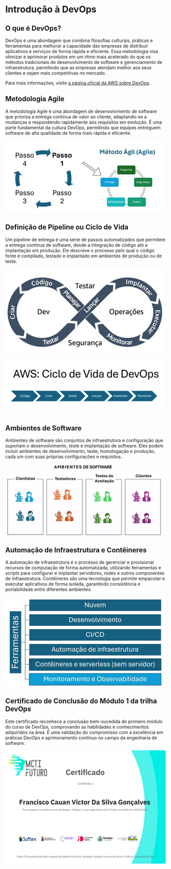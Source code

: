 # Introdução à DevOps

## O que é DevOps?

DevOps é uma abordagem que combina filosofias culturais, práticas e ferramentas para melhorar a capacidade das empresas de distribuir aplicativos e serviços de forma rápida e eficiente. Essa metodologia visa otimizar e aprimorar produtos em um ritmo mais acelerado do que os métodos tradicionais de desenvolvimento de software e gerenciamento de infraestrutura, permitindo que as empresas atendam melhor aos seus clientes e sejam mais competitivas no mercado.

Para mais informações, visite [a página oficial da AWS sobre DevOps](https://aws.amazon.com/pt/devops/what-is-devops/).

## Metodologia Agile

A metodologia Agile é uma abordagem de desenvolvimento de software que prioriza a entrega contínua de valor ao cliente, adaptando-se a mudanças e respondendo rapidamente aos requisitos em evolução. É uma parte fundamental da cultura DevOps, permitindo que equipes entreguem software de alta qualidade de forma mais rápida e eficiente.

![Metodologia Agile](image-2.png)

## Definição de Pipeline ou Ciclo de Vida

Um pipeline de entrega é uma série de passos automatizados que permitem a entrega contínua de software, desde a integração de código até a implantação em produção. Ele descreve o processo pelo qual o código fonte é compilado, testado e implantado em ambientes de produção ou de teste. 

![Pipeline](image-3.png)

![Ciclo de Vida](image-4.png)

## Ambientes de Software

Ambientes de software são conjuntos de infraestrutura e configuração que suportam o desenvolvimento, teste e implantação de software. Eles podem incluir ambientes de desenvolvimento, teste, homologação e produção, cada um com suas próprias configurações e requisitos.

![Ambientes de Software](image-5.png)

## Automação de Infraestrutura e Contêineres

A automação de infraestrutura é o processo de gerenciar e provisionar recursos de computação de forma automatizada, utilizando ferramentas e scripts para configurar e implantar servidores, redes e outros componentes de infraestrutura. Contêineres são uma tecnologia que permite empacotar e executar aplicativos de forma isolada, garantindo consistência e portabilidade entre diferentes ambientes.

![Automação de Infraestrutura](image-6.png)

## Certificado de Conclusão do Módulo 1 da trilha DevOps

Este certificado reconhece a conclusão bem-sucedida do primeiro módulo do curso de DevOps, comprovando as habilidades e conhecimentos adquiridos na área. É uma validação do compromisso com a excelência em práticas DevOps e aprimoramento contínuo no campo da engenharia de software.

![Certificado](image-7.png)
